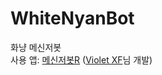 # WhiteNyanBot
화냥 메신저봇<br>
사용 앱: <a href="https://play.google.com/store/apps/details?id=com.xfl.msgbot">메신저봇R</a> (<a href="https://deviolet.tistory.com/">Violet XF</a>님 개발)
